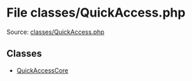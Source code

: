File classes/QuickAccess.php
=========
Source: [classes/QuickAccess.php](https://github.com/PrestaShop/PrestaShop/blob/1.6.1.1/classes/QuickAccess.php)


Classes
-------

* [QuickAccessCore](class.QuickAccessCore.md)

